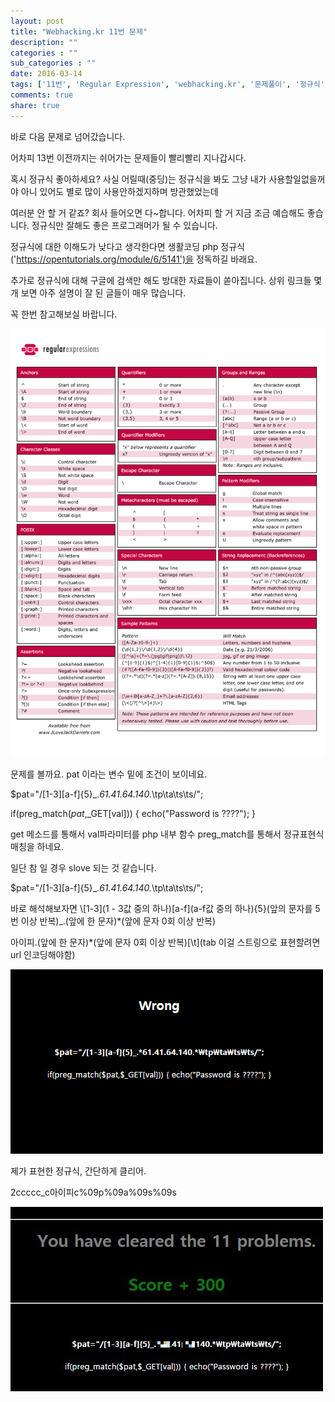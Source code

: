 ```yaml
---
layout: post
title: "Webhacking.kr 11번 문제"
description: ""
categories : ""
sub_categories : ""
date: 2016-03-14
tags: ['11번', 'Regular Expression', 'webhacking.kr', '문제풀이', '정규식', '정답', '풀이', '해답', '해킹']
comments: true
share: true
---
```


바로 다음 문제로 넘어갔습니다.

어차피 13번 이전까지는 쉬어가는 문제들이 빨리빨리 지나갑시다.

혹시 정규식 좋아하세요? 사실 어릴때(중딩)는 정규식을 봐도 그냥 내가 사용할일없을꺼야 아니 있어도 별로 많이 사용안하겠지하며 방관했었는데

여러분 안 할 거 같죠? 회사 들어오면 다~합니다. 어차피 할 거 지금 조금 예습해도 좋습니다. 정규식만 잘해도 좋은 프로그래머가 될 수
있습니다.

  

정규식에 대한 이해도가 낮다고 생각한다면 생활코딩 php
정규식('https://opentutorials.org/module/6/5141')을 정독하길 바래요.

추가로 정규식에 대해 구글에 검색만 해도 방대한 자료들이 쏟아집니다. 상위 링크들 몇 개 보면 아주 설명이 잘 된 글들이 매우 많습니다.

꼭 한번 참고해보실 바랍니다.

  

![](/assets/images/posts/522/247C783556E619F8311D0F.PNG)

  

문제를 볼까요. pat 이라는 변수 밑에 조건이 보이네요.

$pat="/[1-3][a-f]{5}_.*61.41.64.140.*\tp\ta\ts\ts/";

if(preg_match($pat,$_GET[val])) { echo("Password is ????"); }

  

get 메소드를 통해서 val파라미터를 php 내부 함수 preg_match를 통해서 정규표현식 매칭을 하네요.

일단 참 일 경우 slove 되는 것 같습니다.

$pat="/[1-3][a-f]{5}_.*61.41.64.140.*\tp\ta\ts\ts/";

  

바로 해석해보자면 \\[1-3](1 - 3값 중의 하나)[a-f](a-f값 중의 하나){5}(앞의 문자를 5번 이상 반복)_.(앞에 한
문자)*(앞에 문자 0회 이상 반복)

아이피.(앞에 한 문자)*(앞에 문자 0회 이상 반복)[\t](tab 이걸 스트링으로 표현할려면 url 인코딩해야함)

  

![](/assets/images/posts/522/2431D53856E6194F033CC5.PNG)

  

  

제가 표현한 정규식, 간단하게 클리어.

2ccccc_c아이피c%09p%09a%09s%09s

  

![](/assets/images/posts/522/254DFB3A56E61C260A8037.JPEG)

  

  

